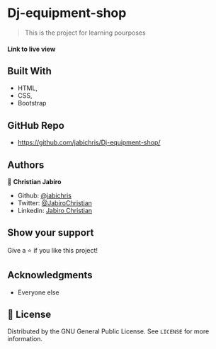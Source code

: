 # Dj-equipment-shop

> This is the project for learning pourposes

#### Link to live view

## Built With

- HTML,
- CSS,
- Bootstrap

## GitHub Repo

- https://github.com/jabichris/Dj-equipment-shop/

## Authors

👤 **Christian Jabiro**

- Github: [@jabichris](https://github.com/jabichris)
- Twitter: [@JabiroChristian](https://twitter.com/JabiroChristian)
- Linkedin: [Jabiro Christian](https://www.linkedin.com/in/jabiro-christian-b01054115/)

## Show your support

Give a ⭐️ if you like this project!

## Acknowledgments

- Everyone else

## 📝 License

Distributed by the GNU General Public License. See `LICENSE` for more information.
